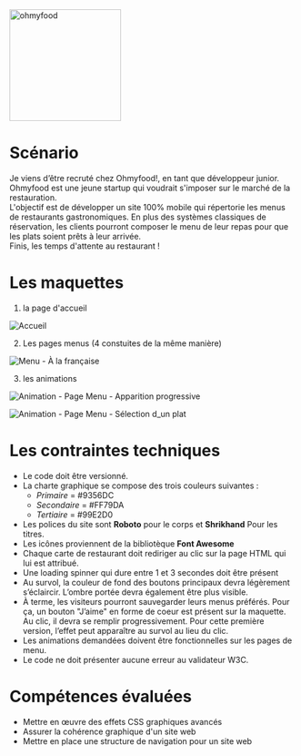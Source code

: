 
<img width="196" alt="ohmyfood" src="https://user-images.githubusercontent.com/72860893/101911434-a3097e00-3bc0-11eb-8e04-51082d8c2684.png">

# Scénario  

Je viens d’être recruté chez Ohmyfood!, en tant que développeur junior.  
Ohmyfood est une jeune startup qui voudrait s'imposer sur le marché de la restauration.  
L'objectif est de développer un site 100% mobile qui répertorie les menus de restaurants gastronomiques. 
En plus des systèmes classiques de réservation, les clients pourront composer le menu de leur repas pour que les plats soient prêts à leur arrivée.  
Finis, les temps d'attente au restaurant !  


# Les maquettes  

1. la page d'accueil  

![Accueil](https://user-images.githubusercontent.com/72860893/101910244-f11d8200-3bbe-11eb-865e-6a461cd89322.png)   

2. Les pages menus (4 constuites de la même manière)  

![Menu - À la française](https://user-images.githubusercontent.com/72860893/101913252-0a283200-3bc3-11eb-98fc-6ba052536391.png)  

3. les animations  

![Animation - Page Menu - Apparition progressive](https://user-images.githubusercontent.com/72860893/101914551-bd455b00-3bc4-11eb-9d7d-4d3197ff71df.gif)  

![Animation - Page Menu - Sélection d_un plat](https://user-images.githubusercontent.com/72860893/101914623-cf26fe00-3bc4-11eb-8c9d-892ec7d1b1b7.gif)  

# Les contraintes techniques  
* Le code doit être versionné.   
 * La charte graphique se compose des trois couleurs suivantes :
    * *Primaire* = #9356DC
    * *Secondaire* = #FF79DA
    * *Tertiaire* = #99E2D0
* Les polices du site sont **Roboto** pour le corps et **Shrikhand** Pour les titres.
* Les icônes proviennent de la bibliotèque **Font Awesome**
* Chaque carte de restaurant doit rediriger au clic sur la page HTML qui lui est attribué.
* Une loading spinner qui dure entre 1 et 3 secondes doit être présent
* Au survol, la couleur de fond des boutons principaux devra légèrement s’éclaircir. L’ombre portée devra également être plus visible.
* À terme, les visiteurs pourront sauvegarder leurs menus préférés. Pour ça, un bouton "J’aime" en forme de coeur est présent sur la maquette. Au clic, il devra se remplir progressivement. Pour cette première version, l’effet peut apparaître au survol au lieu du clic.
* Les animations demandées doivent être fonctionnelles sur les pages de menu.
* Le code ne doit présenter aucune erreur au validateur W3C.    

# Compétences évaluées

* Mettre en œuvre des effets CSS graphiques avancés
* Assurer la cohérence graphique d'un site web
* Mettre en place une structure de navigation pour un site web
